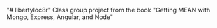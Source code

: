 "# libertyloc8r" 
Class group project from the book "Getting MEAN with Mongo, Express, Angular, and Node"  
